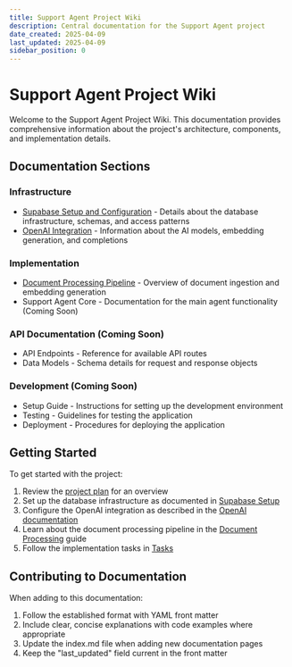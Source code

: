 ```yaml
---
title: Support Agent Project Wiki
description: Central documentation for the Support Agent project
date_created: 2025-04-09
last_updated: 2025-04-09
sidebar_position: 0
---
```


# Support Agent Project Wiki

Welcome to the Support Agent Project Wiki. This documentation provides comprehensive information about the project's architecture, components, and implementation details.

## Documentation Sections

### Infrastructure

- [Supabase Setup and Configuration](./Supabase.md) - Details about the database infrastructure, schemas, and access patterns
- [OpenAI Integration](./OpenAI.md) - Information about the AI models, embedding generation, and completions

### Implementation

- [Document Processing Pipeline](./DocumentProcessing.md) - Overview of document ingestion and embedding generation
- Support Agent Core - Documentation for the main agent functionality (Coming Soon)

### API Documentation (Coming Soon)

- API Endpoints - Reference for available API routes
- Data Models - Schema details for request and response objects

### Development (Coming Soon)

- Setup Guide - Instructions for setting up the development environment
- Testing - Guidelines for testing the application
- Deployment - Procedures for deploying the application

## Getting Started

To get started with the project:

1. Review the [project plan](../Plan.md) for an overview
2. Set up the database infrastructure as documented in [Supabase Setup](./Supabase.md)
3. Configure the OpenAI integration as described in the [OpenAI documentation](./OpenAI.md)
4. Learn about the document processing pipeline in the [Document Processing](./DocumentProcessing.md) guide
5. Follow the implementation tasks in [Tasks](../Tasks.md)

## Contributing to Documentation

When adding to this documentation:

1. Follow the established format with YAML front matter
2. Include clear, concise explanations with code examples where appropriate
3. Update the index.md file when adding new documentation pages
4. Keep the "last_updated" field current in the front matter 